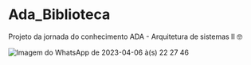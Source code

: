 # Ada_Biblioteca
Projeto da jornada do conhecimento ADA - Arquitetura de sistemas II 🤓


![Imagem do WhatsApp de 2023-04-06 à(s) 22 27 46](https://user-images.githubusercontent.com/45022714/231036665-835279d7-0aaa-4772-9b4e-0ebde53b916c.jpg)
